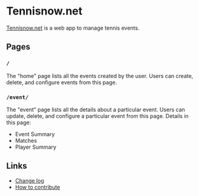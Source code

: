 # Tennisnow.net

[Tennisnow.net](https://tennisnow.net) is a web app to manage tennis events.

## Pages

### `/` 

The "home" page lists all the events created by the user. Users can create, delete, and configure events from this page.

### `/event/` 

The "event" page lists all the details about a particular event. Users can update, delete, and configure a particular event from this page. Details in this page:

* Event Summary
* Matches
* Player Summary

## Links

* [Change log](CHANGELOG)
* [How to contribute](CONTRIBUTE)
